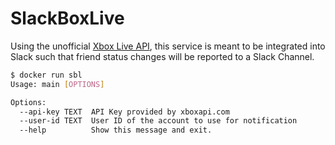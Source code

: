 # SlackBoxLive
Using the unofficial [Xbox Live API](xboxapi.com), this service is meant to be integrated into Slack such that friend status changes will be reported to a Slack Channel.

```bash
$ docker run sbl
Usage: main [OPTIONS]

Options:
  --api-key TEXT  API Key provided by xboxapi.com
  --user-id TEXT  User ID of the account to use for notification
  --help          Show this message and exit.
  ```